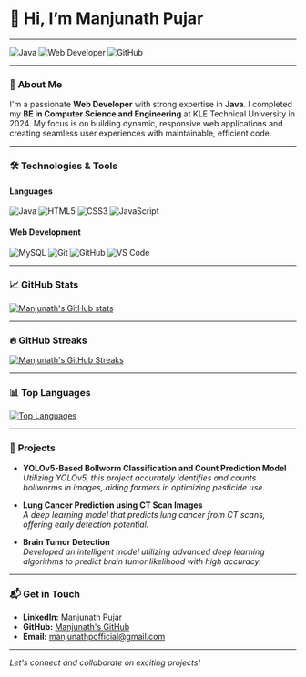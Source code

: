 # 👋 Hi, I’m **Manjunath Pujar**

---

![Java](https://img.shields.io/badge/Java-ED8B00?style=for-the-badge&logo=java&logoColor=white) 
![Web Developer](https://img.shields.io/badge/-Web_Developer-2ca5e0?style=for-the-badge&logo=appveyor)
![GitHub](https://img.shields.io/github/followers/manjunathdp?label=Follow&style=social)

---

### 🔭 **About Me**

I'm a passionate **Web Developer** with strong expertise in **Java**. I completed my **BE in Computer Science and Engineering** at KLE Technical University in 2024. My focus is on building dynamic, responsive web applications and creating seamless user experiences with maintainable, efficient code.

---

### 🛠 **Technologies & Tools**

#### **Languages**
![Java](https://img.shields.io/badge/Java-ED8B00?style=for-the-badge&logo=java&logoColor=white)
![HTML5](https://img.shields.io/badge/HTML5-E34F26?style=for-the-badge&logo=html5&logoColor=white)
![CSS3](https://img.shields.io/badge/CSS3-1572B6?style=for-the-badge&logo=css3&logoColor=white)
![JavaScript](https://img.shields.io/badge/JavaScript-F7DF1E?style=for-the-badge&logo=javascript&logoColor=black)

#### **Web Development**
![MySQL](https://img.shields.io/badge/MySQL-4479A1?style=for-the-badge&logo=mysql&logoColor=white)
![Git](https://img.shields.io/badge/Git-F05032?style=for-the-badge&logo=git&logoColor=white)
![GitHub](https://img.shields.io/badge/GitHub-181717?style=for-the-badge&logo=github&logoColor=white)
![VS Code](https://img.shields.io/badge/VS_Code-007ACC?style=for-the-badge&logo=visual-studio-code&logoColor=white)

---

### 📈 **GitHub Stats**

<a href="https://github.com/anuraghazra/github-readme-stats"><img src="https://github-readme-stats.vercel.app/api?username=manjunathdp&show_icons=true&count_private=true&hide_rank=true&title_color=0891b2&text_color=ffffff&icon_color=0891b2&bg_color=1c1917&hide_border=true" alt="Manjunath's GitHub stats" /></a>

---

### 🔥 **GitHub Streaks**

<a href="http://www.github.com/manjunathdp"><img src="https://github-readme-streak-stats.herokuapp.com/?user=manjunathdp&stroke=ffffff&background=1c1917&ring=0891b2&fire=0891b2&currStreakNum=ffffff&currStreakLabel=0891b2&sideNums=ffffff&sideLabels=ffffff&dates=ffffff&hide_border=true" alt="Manjunath's GitHub Streaks" /></a>

---


### 📊 **Top Languages**

<a href="https://github.com/manjunathdp" align="left">
  <img src="https://github-readme-stats.vercel.app/api/top-langs/?username=manjunathdp&langs_count=10&title_color=0891b2&text_color=ffffff&icon_color=0891b2&bg_color=1c1917&hide_border=true&locale=en&custom_title=Top%20Languages&hide=jupyter%20notebook,scss,less" alt="Top Languages" />
</a>


---

### 📂 **Projects**

- **YOLOv5-Based Bollworm Classification and Count Prediction Model**  
  *Utilizing YOLOv5, this project accurately identifies and counts bollworms in images, aiding farmers in optimizing pesticide use.*

- **Lung Cancer Prediction using CT Scan Images**  
  *A deep learning model that predicts lung cancer from CT scans, offering early detection potential.*

- **Brain Tumor Detection**  
  *Developed an intelligent model utilizing advanced deep learning algorithms to predict brain tumor likelihood with high accuracy.*

---

### 📬 **Get in Touch**

- **LinkedIn:** [Manjunath Pujar](https://www.linkedin.com/in/manjunath-pujar-1a1074205/)
- **GitHub:** [Manjunath's GitHub](https://github.com/manjunathdp)
- **Email:** [manjunathpofficial@gmail.com](mailto:manjunathpofficial@gmail.com)

---

*Let's connect and collaborate on exciting projects!*
